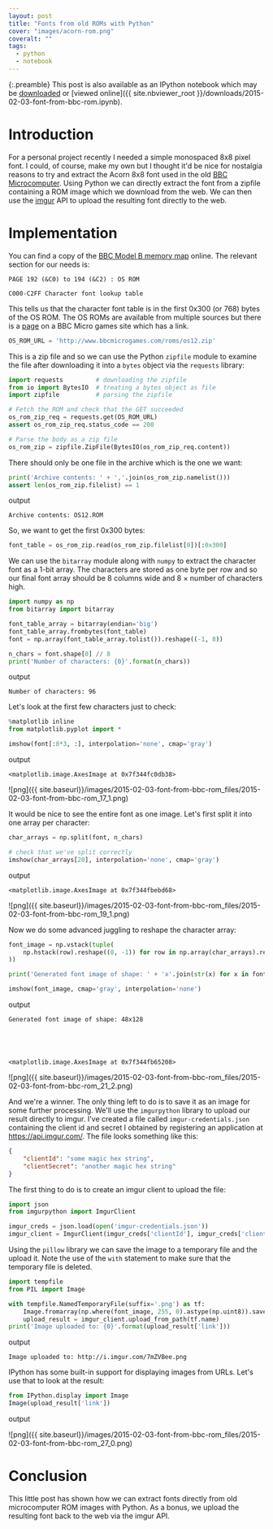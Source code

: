 ```yaml
---
layout: post
title: "Fonts from old ROMs with Python"
cover: "images/acorn-rom.png"
coveralt: ""
tags:
  - python
  - notebook
---
```


{:.preamble}
This post is also available as an IPython notebook which may be
[downloaded]({{site.url}}/downloads/2015-02-03-font-from-bbc-rom.ipynb) or
[viewed online]({{ site.nbviewer_root }}/downloads/2015-02-03-font-from-bbc-rom.ipynb).

# Introduction

For a personal project recently I needed a simple monospaced 8x8 pixel font. I
could, of course, make my own but I thought it'd be nice for nostalgia reasons
to try and extract the Acorn 8x8 font used in the old [BBC
Microcomputer](http://en.wikipedia.org/wiki/BBC_Micro). Using Python we can
directly extract the font from a zipfile containing a ROM image which we
download from the web. We can then use the [imgur](https://imgur.com) API to
upload the resulting font directly to the web.

# Implementation

You can find a copy of the [BBC Model B memory
map](http://www.8bs.com/mag/32/bbcmemmap2.txt) online. The relevant section for
our needs is:

```
PAGE 192 (&C0) to 194 (&C2) : OS ROM

C000-C2FF Character font lookup table
```

This tells us that the character font table is in the first 0x300 (or 768) bytes
of the OS ROM. The OS ROMs are available from multiple sources but there is a
[page](http://www.bbcmicrogames.com/roms.html) on a BBC Micro games site which
has a link.


```python
OS_ROM_URL = 'http://www.bbcmicrogames.com/roms/os12.zip'
```

This is a zip file and so we can use the Python ``zipfile`` module to examine
the file after downloading it into a ``bytes`` object via the ``requests``
library:


```python
import requests         # downloading the zipfile
from io import BytesIO  # treating a bytes object as file
import zipfile          # parsing the zipfile
```


```python
# Fetch the ROM and check that the GET succeeded
os_rom_zip_req = requests.get(OS_ROM_URL)
assert os_rom_zip_req.status_code == 200
```


```python
# Parse the body as a zip file
os_rom_zip = zipfile.ZipFile(BytesIO(os_rom_zip_req.content))
```

There should only be one file in the archive which is the one we want:


```python
print('Archive contents: ' + ','.join(os_rom_zip.namelist()))
assert len(os_rom_zip.filelist) == 1
```

<div class="ipynb-output-prompt">
  <core-icon icon="expand-more"></core-icon>
  output
  <core-icon icon="expand-more"></core-icon>
</div>

    Archive contents: OS12.ROM


So, we want to get the first 0x300 bytes:


```python
font_table = os_rom_zip.read(os_rom_zip.filelist[0])[:0x300]
```

We can use the ``bitarray`` module along with ``numpy`` to extract the character
font as a 1-bit array. The characters are stored as one byte per row and so our
final font array should be 8 columns wide and 8 &times; number of characters
high.


```python
import numpy as np
from bitarray import bitarray
```


```python
font_table_array = bitarray(endian='big')
font_table_array.frombytes(font_table)
font = np.array(font_table_array.tolist()).reshape((-1, 8))

n_chars = font.shape[0] // 8
print('Number of characters: {0}'.format(n_chars))
```

<div class="ipynb-output-prompt">
  <core-icon icon="expand-more"></core-icon>
  output
  <core-icon icon="expand-more"></core-icon>
</div>

    Number of characters: 96


Let's look at the first few characters just to check:


```python
%matplotlib inline
from matplotlib.pyplot import *

imshow(font[:8*3, :], interpolation='none', cmap='gray')
```

<div class="ipynb-output-prompt">
  <core-icon icon="expand-more"></core-icon>
  output
  <core-icon icon="expand-more"></core-icon>
</div>




    <matplotlib.image.AxesImage at 0x7f344fc0db38>




![png]({{ site.baseurl}}/images/2015-02-03-font-from-bbc-rom_files/2015-02-03-font-from-bbc-rom_17_1.png)


It would be nice to see the entire font as one image. Let's first split it into
one array per character:


```python
char_arrays = np.split(font, n_chars)

# check that we've split correctly
imshow(char_arrays[20], interpolation='none', cmap='gray')
```

<div class="ipynb-output-prompt">
  <core-icon icon="expand-more"></core-icon>
  output
  <core-icon icon="expand-more"></core-icon>
</div>




    <matplotlib.image.AxesImage at 0x7f344fbebd68>




![png]({{ site.baseurl}}/images/2015-02-03-font-from-bbc-rom_files/2015-02-03-font-from-bbc-rom_19_1.png)


Now we do some advanced juggling to reshape the character array:


```python
font_image = np.vstack(tuple(
    np.hstack(row).reshape((8, -1)) for row in np.array(char_arrays).reshape((-1, 16, 8, 8))
))

print('Generated font image of shape: ' + 'x'.join(str(x) for x in font_image.shape))

imshow(font_image, cmap='gray', interpolation='none')
```

<div class="ipynb-output-prompt">
  <core-icon icon="expand-more"></core-icon>
  output
  <core-icon icon="expand-more"></core-icon>
</div>

    Generated font image of shape: 48x128





    <matplotlib.image.AxesImage at 0x7f344fb65208>




![png]({{ site.baseurl}}/images/2015-02-03-font-from-bbc-rom_files/2015-02-03-font-from-bbc-rom_21_2.png)


And we're a winner. The only thing left to do is to save it as an image for some
further processing. We'll use the ``imgurpython`` library to upload our result
directly to imgur. I've created a file called ``imgur-credentials.json``
containing the client id and secret I obtained by registering an application at
https://api.imgur.com/. The file looks something like this:

```json
{
    "clientId": "some magic hex string",
    "clientSecret": "another magic hex string"
}
```

The first thing to do is to create an imgur client to upload the file:


```python
import json
from imgurpython import ImgurClient

imgur_creds = json.load(open('imgur-credentials.json'))
imgur_client = ImgurClient(imgur_creds['clientId'], imgur_creds['clientSecret'])
```

Using the ``pillow`` library we can save the image to a temporary file and the
upload it. Note the use of the ``with`` statement to make sure that the
temporary file is deleted.


```python
import tempfile
from PIL import Image

with tempfile.NamedTemporaryFile(suffix='.png') as tf:
    Image.fromarray(np.where(font_image, 255, 0).astype(np.uint8)).save(tf.name)
    upload_result = imgur_client.upload_from_path(tf.name)
print('Image uploaded to: {0}'.format(upload_result['link']))
```

<div class="ipynb-output-prompt">
  <core-icon icon="expand-more"></core-icon>
  output
  <core-icon icon="expand-more"></core-icon>
</div>

    Image uploaded to: http://i.imgur.com/7mZVBee.png


IPython has some built-in support for displaying images from URLs. Let's use
that to look at the result:


```python
from IPython.display import Image
Image(upload_result['link'])
```

<div class="ipynb-output-prompt">
  <core-icon icon="expand-more"></core-icon>
  output
  <core-icon icon="expand-more"></core-icon>
</div>




![png]({{ site.baseurl}}/images/2015-02-03-font-from-bbc-rom_files/2015-02-03-font-from-bbc-rom_27_0.png)



# Conclusion

This little post has shown how we can extract fonts directly from old
microcomputer ROM images with Python. As a bonus, we upload the resulting font
back to the web via the imgur API.


```python

```
